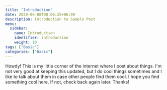 ```yaml
---
title: "Introduction"
date: 2020-06-08T08:06:25+06:00
description: Introduction to Sample Post
menu:
  sidebar:
    name: Introduction
    identifier: introduction
    weight: 10
tags: ["Basic"]
categories: ["Basic"]
---
```


Howdy! This is my little corner of the internet where I post about things. I'm not very good at keeping this updated, but I do cool things sometimes and I like to talk about them in case other people find them cool. I hope you find something cool here. If not, check back again later. Thanks!



